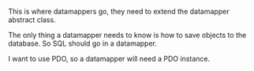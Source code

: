 This is where datamappers go, they need to extend the datamapper abstract class.

The only thing a datamapper needs to know is how to save objects to the database. So SQL should go in a datamapper.

I want to use PDO, so a datamapper will need a PDO instance.
